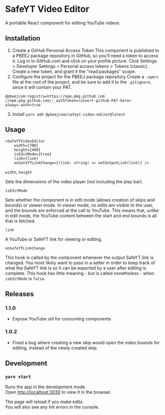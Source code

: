 # SafeYT Video Editor
A portable React component for editing YouTube videos

## Installation
1. Create a GitHub Personal Access Token
This component is published to a PBEEJ package repository in GitHub, so you'll need a token to access it. Log in to GitHub.com and click on your profile picture. Click Settings > Developer Settings > Personal access tokens > Tokens (classic). Create a new token, and grant it the "read:packages" scope.
2. Configure the project for the PBEEJ package repository
Create a `.npmrc` file at the root of the project, and be sure to add it to the `.gitignore`, since it will contain your PAT.
```
@pbeejcom:registry=https://npm.pkg.github.com
//npm.pkg.github.com/:_authToken=<insert-github-PAT-here>
always-auth=true
```
3. Install
`yarn add @pbeejcom/safeyt-video-editor@latest`

## Usage
```
<SafeYTVideoEditor 
    width={700} 
    height={400} 
    isEditMode={true} 
    link={link} 
    onSafeYTLinkChange={(link: string) => setOutputLink(link)} />
```
`width`, `height`

Sets the dimensions of the video player (not including the play bar).

`isEditMode`

Sets whether the component is in edit mode (allows creation of skips and bounds) or viewer mode. In viewer mode, no edits are visible to the user, and the bounds are enforced at the call to YouTube. This means that, unlike in edit mode, the YouTube content between the start and end bounds is all that is fetched.

`link`

A YouTube or SafeYT link for viewing or editing.

`onSafeYTLinkChange`

This hook is called by the component whenever the output SafeYT link is changed. You most likely want to pass in a setter in order to keep track of what the SafeYT link is so it can be exported by a user after editing is complete. This hook has little meaning - but is called nonetheless - when `isEditMode` is `false`.

## Releases
### 1.1.0
- Expose YouTube util for consuming components
### 1.0.2
- Fixed a bug where creating a new skip would open the video bounds for editing, instead of the newly created skip.

## Development

### `yarn start`

Runs the app in the development mode.\
Open [http://localhost:3030](http://localhost:3030) to view it in the browser.

The page will reload if you make edits.\
You will also see any lint errors in the console.
